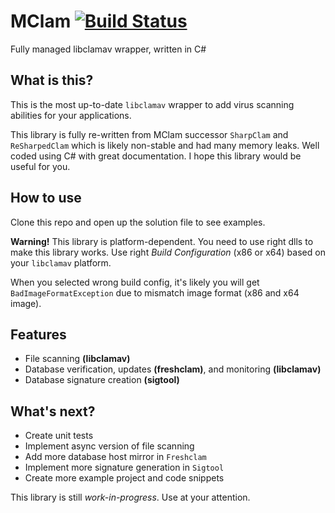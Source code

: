 # MClam [![Build Status](https://travis-ci.org/fahminlb33/MClam.svg?branch=master)](https://travis-ci.org/fahminlb33/MClam)
Fully managed libclamav wrapper, written in C#


## What is this?

This is the most up-to-date `libclamav` wrapper to add virus scanning
abilities for your applications.

This library is fully re-written from MClam successor `SharpClam` 
and `ReSharpedClam` which is likely non-stable and had many memory leaks. 
Well coded using C# with great documentation. I hope this library would
be useful for you.

## How to use

Clone this repo and open up the solution file to see examples.

**Warning!** This library is platform-dependent. You need to use right
dlls to make this library works. Use right *Build Configuration* (x86 or x64)
based on your `libclamav` platform.

When you selected wrong build config, it's likely you will get `BadImageFormatException`
due to mismatch image format (x86 and x64 image).

## Features

* File scanning **(libclamav)**
* Database verification, updates **(freshclam)**, and monitoring **(libclamav)**
* Database signature creation **(sigtool)**


## What's next?

* Create unit tests
* Implement async version of file scanning
* Add more database host mirror in `Freshclam`
* Implement more signature generation in `Sigtool`
* Create more example project and code snippets

This library is still *work-in-progress*. Use at your attention.